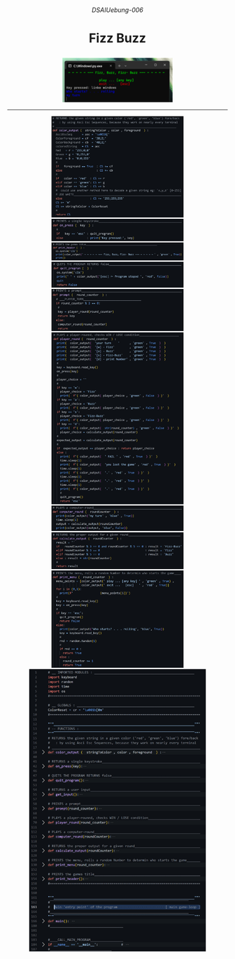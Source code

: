 ###### <p align="center"> DSAIUebung-006 </p>
# <p align="center"> Fizz Buzz </p>

<div align="center">
  
  <img src="./img/gamestart.png" width=50%>

---
  <img src="./img/1.png" width=60%>
  <img src="./img/2.png" width=60%>
  <img src="./img/3.png" width=60%>
  <img src="./img/4.png" width=60%>
  <img src="./img/5.png" width=60%>
  <img src="./img/6.png" width=60%>
  <img src="./img/7.png" width=60%>
  <img src="./img/8.png" width=60%>
  <img src="./img/9.png" width=60%>

  
  <img src="./img/overview.png" width=80%>
</div>
